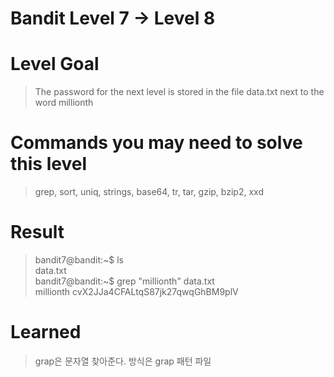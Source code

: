 Bandit Level 7 → Level 8
===
# Level Goal
>The password for the next level is stored in the file data.txt next to the word millionth

# Commands you may need to solve this level
>grep, sort, uniq, strings, base64, tr, tar, gzip, bzip2, xxd

# Result
>bandit7@bandit:&#126;$ ls  
>data.txt  
>bandit7@bandit:&#126;$ grep "millionth" data.txt  
>millionth       cvX2JJa4CFALtqS87jk27qwqGhBM9plV  

# Learned
>grap은 문자열 찾아준다. 방식은 grap 패턴 파일